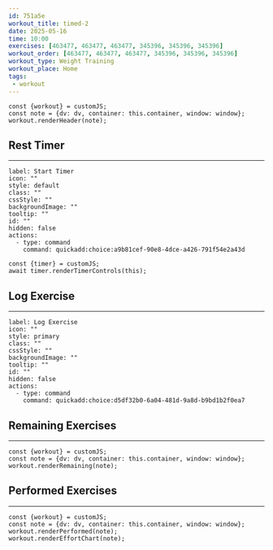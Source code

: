 ```yaml
---
id: 751a5e
workout_title: timed-2
date: 2025-05-16
time: 10:00
exercises: [463477, 463477, 463477, 345396, 345396, 345396]
workout_order: [463477, 463477, 463477, 345396, 345396, 345396]
workout_type: Weight Training
workout_place: Home
tags:
 - workout
---
```


```dataviewjs
const {workout} = customJS;
const note = {dv: dv, container: this.container, window: window};
workout.renderHeader(note);
```

## Rest Timer
---
```meta-bind-button
label: Start Timer
icon: ""
style: default
class: ""
cssStyle: ""
backgroundImage: ""
tooltip: ""
id: ""
hidden: false
actions:
  - type: command
    command: quickadd:choice:a9b81cef-90e8-4dce-a426-791f54e2a43d
```

```dataviewjs
const {timer} = customJS;
await timer.renderTimerControls(this);
```

## Log Exercise
---
```meta-bind-button
label: Log Exercise
icon: ""
style: primary
class: ""
cssStyle: ""
backgroundImage: ""
tooltip: ""
id: ""
hidden: false
actions:
  - type: command
    command: quickadd:choice:d5df32b0-6a04-481d-9a8d-b9bd1b2f0ea7
```

## Remaining Exercises
---
```dataviewjs
const {workout} = customJS;
const note = {dv: dv, container: this.container, window: window};
workout.renderRemaining(note);
```

## Performed Exercises
---
```dataviewjs
const {workout} = customJS;
const note = {dv: dv, container: this.container, window: window};
workout.renderPerformed(note);
workout.renderEffortChart(note);
```
